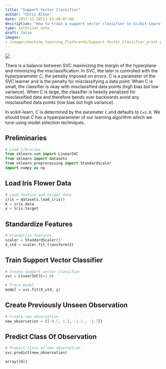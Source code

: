 ```yaml
---
title: "Support Vector Classifier"
author: "Chris Albon"
date: 2017-12-20T11:53:49-07:00
description: "How to train a support vector classifier in Scikit-Learn"
type: technical_note
draft: false
images:
- /images/machine_learning_flashcards/Support_Vector_Classifier_print.png
---
```

<a alt="Support Vector Classifier" href="https://machinelearningflashcards.com">
    <img src="/images/machine_learning_flashcards/Support_Vector_Classifier_print.png" class="flashcard center-block">
</a>

There is a balance between SVC maximizing the margin of the hyperplane and minimizing the misclassification. In SVC, the later is controlled with the hyperparameter $C$, the penalty imposed on errors. C is a parameter of the SVC learner and is the penalty for misclassifying a data point. When C is small, the classifier is okay with misclassified data points (high bias but low variance). When C is large, the classifier is heavily penalized for misclassified data and therefore bends over backwards avoid any misclassified data points (low bias but high variance).

In scikit-learn, $C$ is determined by the parameter `C` and defaults to `C=1.0`. We should treat $C$ has a hyperparameter of our learning algorithm which we tune using model selection techniques.

## Preliminaries


```python
# Load libraries
from sklearn.svm import LinearSVC
from sklearn import datasets
from sklearn.preprocessing import StandardScaler
import numpy as np
```

## Load Iris Flower Data


```python
# Load feature and target data
iris = datasets.load_iris()
X = iris.data
y = iris.target
```

## Standardize Features


```python
# Standarize features
scaler = StandardScaler()
X_std = scaler.fit_transform(X)
```

## Train Support Vector Classifier


```python
# Create support vector classifier
svc = LinearSVC(C=1.0)

# Train model
model = svc.fit(X_std, y)
```

## Create Previously Unseen Observation


```python
# Create new observation
new_observation = [[-0.7, 1.1, -1.1 , -1.7]]
```

## Predict Class Of Observation


```python
# Predict class of new observation
svc.predict(new_observation)
```




    array([0])


